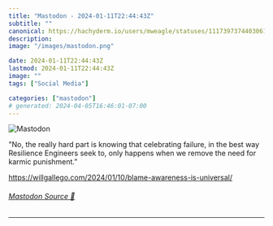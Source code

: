 ```yaml
---
title: "Mastodon - 2024-01-11T22:44:43Z"
subtitle: ""
canonical: https://hachyderm.io/users/mweagle/statuses/111739737440306178
description:
image: "/images/mastodon.png"

date: 2024-01-11T22:44:43Z
lastmod: 2024-01-11T22:44:43Z
image: ""
tags: ["Social Media"]

categories: ["mastodon"]
# generated: 2024-04-05T16:46:01-07:00
---
```

![Mastodon](/images/mastodon.png)

<p>&quot;No, the really hard part is knowing that celebrating failure, in the best way Resilience Engineers seek to, only happens when we remove the need for karmic punishment.”</p><p><a href="https://willgallego.com/2024/01/10/blame-awareness-is-universal/" target="_blank" rel="nofollow noopener noreferrer" translate="no"><span class="invisible">https://</span><span class="ellipsis">willgallego.com/2024/01/10/bla</span><span class="invisible">me-awareness-is-universal/</span></a></p>


###### [Mastodon Source 🐘](https://hachyderm.io/@mweagle/111739737440306178)

___
